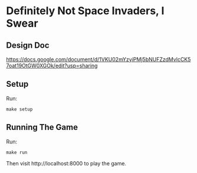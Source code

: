 # Definitely Not Space Invaders, I Swear

## Design Doc
https://docs.google.com/document/d/1VKU02mYzyiPMj5bNUFZzdMvlcCK57oat19OtGW0XGOk/edit?usp=sharing

## Setup
Run:
```
make setup
```

## Running The Game
Run:
```
make run
```

Then visit http://localhost:8000 to play the game.
